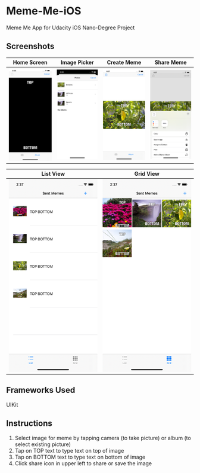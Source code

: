 # Meme-Me-iOS
Meme Me App for Udacity iOS Nano-Degree Project

## Screenshots
| Home Screen| Image Picker | Create Meme | Share Meme |
| ----------------- |  ----------------- | ----------------- | ----------------- |
| ![HomeScreen.PNG](screenshots/HomeScreen.PNG) |  ![ImagePicker.png](screenshots/ImagePicker.png) | ![CreateMeme.png](screenshots/CreateMeme.png) | ![ShareMeme.png](screenshots/ShareMeme.png) |

| List View | Grid View |
| ----------------- |  ----------------- |
| ![ListView.png](screenshots/ListView.png) |  ![GridView.png](screenshots/GridView.png) |

## Frameworks Used
UIKit

## Instructions

1. Select image for meme by tapping camera (to take picture) or album (to select existing picture)
2. Tap on TOP text to type text on top of image
3. Tap on BOTTOM text to type text on bottom of image
4. Click share icon in upper left to share or save the image
